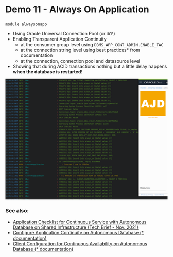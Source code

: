 # Demo 11 - Always On Application
`module alwaysonapp`
- Using Oracle Universal Connection Pool (or `UCP`)
- Enabling Transparent Application Continuity
  - at the consumer group level using `DBMS_APP_CONT_ADMIN.ENABLE_TAC`
  - at the connection string level using best practices* from documentation
  - at the connection, connection pool and datasource level
- Showing that during ACID transactions nothing but a little delay happens **when the database is restarted**!

![](./doc/img/TACreplaying.png) 

### See also:

- [Application Checklist for Continuous Service with Autonomous Database on Shared Infrastructure (Tech Brief - Nov. 2021)](https://www.oracle.com/a/otn/docs/checklist_atps_2021.pdf)
- [Configure Application Continuity on Autonomous Database (* documentation)](https://docs.oracle.com/en/cloud/paas/autonomous-database/adbsa/application-continuity-configure.html)
- [Client Configuration for Continuous Availability on Autonomous Database (* documentation)](https://docs.oracle.com/en/cloud/paas/autonomous-database/adbsa/application-continuity-code.html)